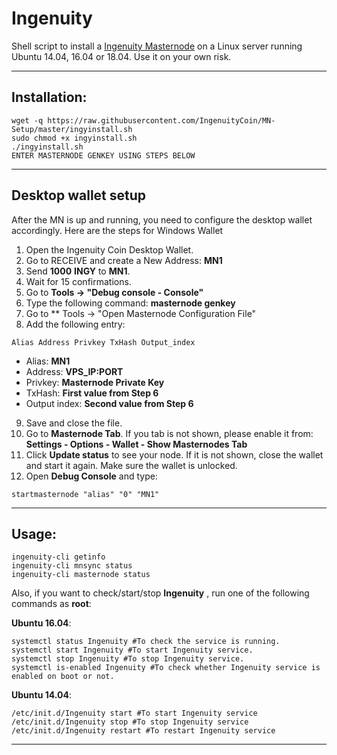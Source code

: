# Ingenuity
Shell script to install a [Ingenuity Masternode](https://ingy.io) on a Linux server running Ubuntu 14.04, 16.04 or 18.04. Use it on your own risk.

***
## Installation:
```
wget -q https://raw.githubusercontent.com/IngenuityCoin/MN-Setup/master/ingyinstall.sh
sudo chmod +x ingyinstall.sh
./ingyinstall.sh
ENTER MASTERNODE GENKEY USING STEPS BELOW
```
***

## Desktop wallet setup

After the MN is up and running, you need to configure the desktop wallet accordingly. Here are the steps for Windows Wallet
1. Open the Ingenuity Coin Desktop Wallet.
2. Go to RECEIVE and create a New Address: **MN1**
3. Send **1000** **INGY** to **MN1**.
4. Wait for 15 confirmations.
5. Go to **Tools -> "Debug console - Console"**
6. Type the following command: **masternode genkey**
7. Go to  ** Tools -> "Open Masternode Configuration File"
8. Add the following entry:
```
Alias Address Privkey TxHash Output_index
```
* Alias: **MN1**
* Address: **VPS_IP:PORT**
* Privkey: **Masternode Private Key**
* TxHash: **First value from Step 6**
* Output index:  **Second value from Step 6**
9. Save and close the file.
10. Go to **Masternode Tab**. If you tab is not shown, please enable it from: **Settings - Options - Wallet - Show Masternodes Tab**
11. Click **Update status** to see your node. If it is not shown, close the wallet and start it again. Make sure the wallet is unlocked.
12. Open **Debug Console** and type:
```
startmasternode "alias" "0" "MN1"
```
***

## Usage:
```
ingenuity-cli getinfo
ingenuity-cli mnsync status
ingenuity-cli masternode status
```
Also, if you want to check/start/stop **Ingenuity** , run one of the following commands as **root**:

**Ubuntu 16.04**:
```
systemctl status Ingenuity #To check the service is running.
systemctl start Ingenuity #To start Ingenuity service.
systemctl stop Ingenuity #To stop Ingenuity service.
systemctl is-enabled Ingenuity #To check whether Ingenuity service is enabled on boot or not.
```
**Ubuntu 14.04**:  
```
/etc/init.d/Ingenuity start #To start Ingenuity service
/etc/init.d/Ingenuity stop #To stop Ingenuity service
/etc/init.d/Ingenuity restart #To restart Ingenuity service
```
***
